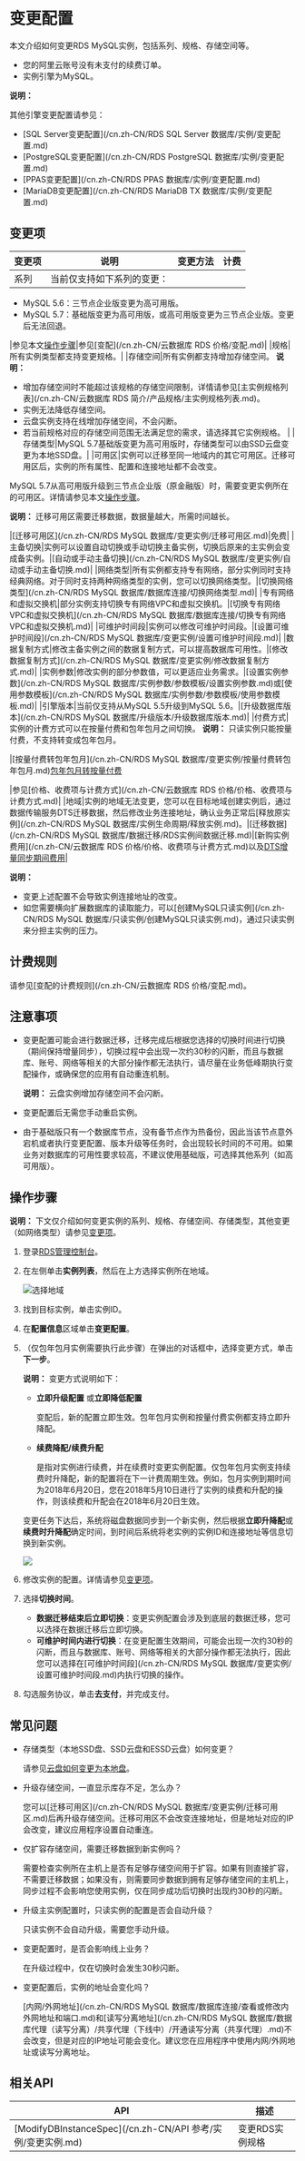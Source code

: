 # 变更配置

本文介绍如何变更RDS MySQL实例，包括系列、规格、存储空间等。

-   您的阿里云账号没有未支付的续费订单。
-   实例引擎为MySQL。

**说明：**

其他引擎变更配置请参见：

-   [SQL Server变更配置](/cn.zh-CN/RDS SQL Server 数据库/实例/变更配置.md)
-   [PostgreSQL变更配置](/cn.zh-CN/RDS PostgreSQL 数据库/实例/变更配置.md)
-   [PPAS变更配置](/cn.zh-CN/RDS PPAS 数据库/实例/变更配置.md)
-   [MariaDB变更配置](/cn.zh-CN/RDS MariaDB TX 数据库/实例/变更配置.md)

## 变更项

|变更项|说明|变更方法|计费|
|---|--|----|--|
|系列|当前仅支持如下系列的变更：

-   MySQL 5.6：三节点企业版变更为高可用版。
-   MySQL 5.7：基础版变更为高可用版，或高可用版变更为三节点企业版。变更后无法回退。

|参见本文[操作步骤](#section_ky2_tnw_b2b)|参见[变配](/cn.zh-CN/云数据库 RDS 价格/变配.md)|
|规格|所有实例类型都支持变更规格。|
|存储空间|所有实例都支持增加存储空间。 **说明：**

-   增加存储空间时不能超过该规格的存储空间限制，详情请参见[主实例规格列表](/cn.zh-CN/云数据库 RDS 简介/产品规格/主实例规格列表.md)。
-   实例无法降低存储空间。
-   云盘实例支持在线增加存储空间，不会闪断。
-   若当前规格对应的存储空间范围无法满足您的需求，请选择其它实例规格。 |
|存储类型|MySQL 5.7基础版变更为高可用版时，存储类型可以由SSD云盘变更为本地SSD盘。|
|可用区|实例可以迁移至同一地域内的其它可用区。迁移可用区后，实例的所有属性、配置和连接地址都不会改变。

MySQL 5.7从高可用版升级到三节点企业版（原金融版）时，需要变更实例所在的可用区。详情请参见本文[操作步骤](#section_ky2_tnw_b2b)。

**说明：** 迁移可用区需要迁移数据，数据量越大，所需时间越长。

|[迁移可用区](/cn.zh-CN/RDS MySQL 数据库/变更实例/迁移可用区.md)|免费|
|主备切换|实例可以设置自动切换或手动切换主备实例，切换后原来的主实例会变成备实例。|[自动或手动主备切换](/cn.zh-CN/RDS MySQL 数据库/变更实例/自动或手动主备切换.md)|
|网络类型|所有实例都支持专有网络，部分实例同时支持经典网络。对于同时支持两种网络类型的实例，您可以切换网络类型。|[切换网络类型](/cn.zh-CN/RDS MySQL 数据库/数据库连接/切换网络类型.md)|
|专有网络和虚拟交换机|部分实例支持切换专有网络VPC和虚拟交换机。|[切换专有网络VPC和虚拟交换机](/cn.zh-CN/RDS MySQL 数据库/数据库连接/切换专有网络VPC和虚拟交换机.md)|
|可维护时间段|实例可以修改可维护时间段。|[设置可维护时间段](/cn.zh-CN/RDS MySQL 数据库/变更实例/设置可维护时间段.md)|
|数据复制方式|修改主备实例之间的数据复制方式，可以提高数据库可用性。|[修改数据复制方式](/cn.zh-CN/RDS MySQL 数据库/变更实例/修改数据复制方式.md)|
|实例参数|修改实例的部分参数值，可以更适应业务需求。|[设置实例参数](/cn.zh-CN/RDS MySQL 数据库/实例参数/参数模板/设置实例参数.md)或[使用参数模板](/cn.zh-CN/RDS MySQL 数据库/实例参数/参数模板/使用参数模板.md)|
|引擎版本|当前仅支持从MySQL 5.5升级到MySQL 5.6。|[升级数据库版本](/cn.zh-CN/RDS MySQL 数据库/升级版本/升级数据库版本.md)|
|付费方式|实例的计费方式可以在按量付费和包年包月之间切换。 **说明：** 只读实例只能按量付费，不支持转变成包年包月。

|[按量付费转包年包月](/cn.zh-CN/RDS MySQL 数据库/变更实例/按量付费转包年包月.md)[包年包月转按量付费](t1874750.md#)

|参见[价格、收费项与计费方式](/cn.zh-CN/云数据库 RDS 价格/价格、收费项与计费方式.md)|
|地域|实例的地域无法变更，您可以在目标地域创建实例后，通过数据传输服务DTS迁移数据，然后修改业务连接地址，确认业务正常后[释放原实例](/cn.zh-CN/RDS MySQL 数据库/实例生命周期/释放实例.md)。|[迁移数据](/cn.zh-CN/RDS MySQL 数据库/数据迁移/RDS实例间数据迁移.md)|[新购实例费用](/cn.zh-CN/云数据库 RDS 价格/价格、收费项与计费方式.md)以及[DTS增量同步期间费用](/cn.zh-CN/产品定价/产品定价.md)|

**说明：**

-   变更上述配置不会导致实例连接地址的改变。
-   如您需要横向扩展数据库的读取能力，可以[创建MySQL只读实例](/cn.zh-CN/RDS MySQL 数据库/只读实例/创建MySQL只读实例.md)，通过只读实例来分担主实例的压力。

## 计费规则

请参见[变配的计费规则](/cn.zh-CN/云数据库 RDS 价格/变配.md)。

## 注意事项

-   变更配置可能会进行数据迁移，迁移完成后根据您选择的切换时间进行切换（期间保持增量同步），切换过程中会出现一次约30秒的闪断，而且与数据库、账号、网络等相关的大部分操作都无法执行，请尽量在业务低峰期执行变配操作，或确保您的应用有自动重连机制。

    **说明：** 云盘实例增加存储空间不会闪断。

-   变更配置后无需您手动重启实例。
-   由于基础版只有一个数据库节点，没有备节点作为热备份，因此当该节点意外宕机或者执行变更配置、版本升级等任务时，会出现较长时间的不可用。如果业务对数据库的可用性要求较高，不建议使用基础版，可选择其他系列（如高可用版）。

## 操作步骤

**说明：** 下文仅介绍如何变更实例的系列、规格、存储空间、存储类型，其他变更（如网络类型）请参见[变更项](#section_zlk_qvz_z2b)。

1.  登录[RDS管理控制台](https://rds.console.aliyun.com/)。

2.  在左侧单击**实例列表**，然后在上方选择实例所在地域。

    ![选择地域](https://static-aliyun-doc.oss-accelerate.aliyuncs.com/assets/img/zh-CN/3074469951/p36543.png)

3.  找到目标实例，单击实例ID。

4.  在**配置信息**区域单击**变更配置**。

5.  （仅包年包月实例需要执行此步骤）在弹出的对话框中，选择变更方式，单击**下一步**。

    **说明：** 变更方式说明如下：

    -   **立即升级配置** 或**立即降低配置**

        变配后，新的配置立即生效。包年包月实例和按量付费实例都支持立即升降配。

    -   **续费降配/续费升配**

        是指对实例进行续费，并在续费时变更实例配置。仅包年包月实例支持续费时升降配，新的配置将在下一计费周期生效。例如，包月实例到期时间为2018年6月20日，您在2018年5月10日进行了实例的续费和升配的操作，则该续费和升配会在2018年6月20日生效。

    变更任务下达后，系统将磁盘数据同步到一个新实例，然后根据**立即升降配**或**续费时升降配**确定时间，到时间后系统将老实例的实例ID和连接地址等信息切换到新实例。

    ![](https://static-aliyun-doc.oss-accelerate.aliyuncs.com/assets/img/zh-CN/9867559951/p7047.png)

6.  修改实例的配置。详情请参见[变更项](#section_zlk_qvz_z2b)。

7.  选择**切换时间**。

    -   **数据迁移结束后立即切换**：变更实例配置会涉及到底层的数据迁移，您可以选择在数据迁移后立即切换。
    -   **可维护时间内进行切换**：在变更配置生效期间，可能会出现一次约30秒的闪断，而且与数据库、账号、网络等相关的大部分操作都无法执行，因此您可以选择在[可维护时间段](/cn.zh-CN/RDS MySQL 数据库/变更实例/设置可维护时间段.md)内执行切换的操作。
8.  勾选服务协议，单击**去支付**，并完成支付。


## 常见问题

-   存储类型（本地SSD盘、SSD云盘和ESSD云盘）如何变更？

    请参见[云盘如何变更为本地盘](/cn.zh-CN/常见问题/购买/付费/云盘如何变更为本地盘.md)。

-   升级存储空间，一直显示库存不足，怎么办？

    您可以[迁移可用区](/cn.zh-CN/RDS MySQL 数据库/变更实例/迁移可用区.md)后再升级存储空间。迁移可用区不会改变连接地址，但是地址对应的IP会改变，建议应用程序设置自动重连。

-   仅扩容存储空间，需要迁移数据到新实例吗？

    需要检查实例所在主机上是否有足够存储空间用于扩容。如果有则直接扩容，不需要迁移数据；如果没有，则需要同步数据到拥有足够存储空间的主机上，同步过程不会影响您使用实例，仅在同步成功后切换时出现约30秒的闪断。

-   升级主实例配置时，只读实例的配置是否会自动升级？

    只读实例不会自动升级，需要您手动升级。

-   变更配置时，是否会影响线上业务？

    在升级过程中，仅在切换时会发生30秒闪断。

-   变更配置后，实例的地址会变化吗？

    [内网/外网地址](/cn.zh-CN/RDS MySQL 数据库/数据库连接/查看或修改内外网地址和端口.md)和[读写分离地址](/cn.zh-CN/RDS MySQL 数据库/数据库代理（读写分离）/共享代理（下线中）/开通读写分离（共享代理）.md)不会改变，但是对应的IP地址可能会变化。建议您在应用程序中使用内网/外网地址或读写分离地址。


## 相关API

|API|描述|
|---|--|
|[ModifyDBInstanceSpec](/cn.zh-CN/API 参考/实例/变更实例.md)|变更RDS实例规格|

